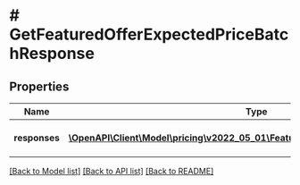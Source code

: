 # # GetFeaturedOfferExpectedPriceBatchResponse

## Properties

Name | Type | Description | Notes
------------ | ------------- | ------------- | -------------
**responses** | [**\OpenAPI\Client\Model\pricing\v2022_05_01\FeaturedOfferExpectedPriceResponse[]**](FeaturedOfferExpectedPriceResponse.md) | A batched list of FOEP responses. | [optional]

[[Back to Model list]](../../README.md#models) [[Back to API list]](../../README.md#endpoints) [[Back to README]](../../README.md)
